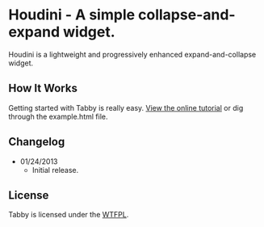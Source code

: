 # Houdini - A simple collapse-and-expand widget.
Houdini is a lightweight and progressively enhanced expand-and-collapse widget.

## How It Works
Getting started with Tabby is really easy. [View the online tutorial](http://cferdinandi.github.com/houdini/) or dig through the example.html file.

## Changelog
* 01/24/2013
  * Initial release.

## License
Tabby is licensed under the [WTFPL](http://www.wtfpl.net/).
